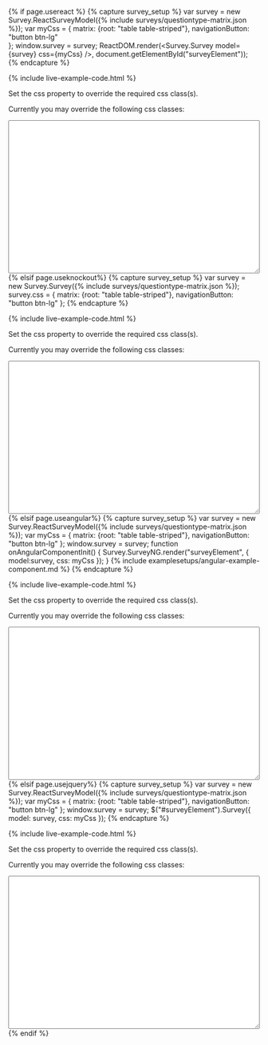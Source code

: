 {% if page.usereact %}
{% capture survey_setup %}
var survey = new Survey.ReactSurveyModel({% include surveys/questiontype-matrix.json %});
var myCss = {
        matrix: {root: "table table-striped"},
        navigationButton: "button btn-lg"   
   };
window.survey = survey;
ReactDOM.render(<Survey.Survey model={survey} css={myCss} />, document.getElementById("surveyElement"));
{% endcapture %}

{% include live-example-code.html %}
<div>
    <p />
    <p>Set the css property to override the required css class(s).</p>
    <p>
    Currently you may override the following css classes:
    </p>
    <textarea id="surveyClasses" style="width:100%" rows="20"></textarea>
</div>
<script type="text/javascript">
    var css =  {
       "root":"",
       "header":"panel-heading",
       "body":"panel-body",
       "footer":"panel-footer",
       "navigationButton":"button btn-lg",
       "navigation":{
          "complete":"",
          "prev":"",
          "next":""
       },
       "progress":"progress center-block",
       "progressBar":"progress-bar",
       "pageTitle":"",
       "row":"",
       "question":{
          "root":"",
          "title":"",
          "comment":"form-control",
          "indent":20
       },
       "error":{
          "root":"alert alert-danger",
          "icon":"glyphicon glyphicon-exclamation-sign",
          "item":""
       },
       "checkbox":{
          "root":"form-inline",
          "item":"checkbox",
          "other":""
       },
       "comment":"form-control",
       "dropdown":"form-control",
       "matrix":{
          "root":"table table-striped"
       },
       "matrixdropdown":{
          "root":"table"
       },
       "matrixdynamic":{
          "root":"table",
          "button":"button"
       },
       "multipletext":{
          "root":"table",
          "itemTitle":"",
          "itemValue":"form-control"
       },
       "radiogroup":{
          "root":"form-inline",
          "item":"radio",
          "other":""
       },
       "rating":{
          "root":"btn-group",
          "item":"btn btn-default"
       },
       "text":"form-control",
       "window":{
          "root":"modal-content",
          "body":"modal-body",
          "header":{
             "root":"modal-header panel-title",
             "title":"pull-left",
             "button":"glyphicon pull-right",
             "buttonExpanded":"glyphicon pull-right glyphicon-chevron-up",
             "buttonCollapsed":"glyphicon pull-right glyphicon-chevron-down"
          }
       }
    };
    document.getElementById('surveyClasses').value = JSON.stringify(css, null, '\t');
</script>
{% elsif page.useknockout%}
{% capture survey_setup %}
var survey = new Survey.Survey({% include surveys/questiontype-matrix.json %});
survey.css = {
        matrix: {root: "table table-striped"},
        navigationButton: "button btn-lg"   
   };
{% endcapture %}

{% include live-example-code.html %}
<div>
    <p />
    <p>Set the css property to override the required css class(s).</p>
    <p>
    Currently you may override the following css classes:
    </p>
    <textarea id="surveyClasses" style="width:100%" rows="20"></textarea>
</div>
<script type="text/javascript">
    document.getElementById('surveyClasses').value = JSON.stringify(survey.css, null, '\t');
</script>
{% elsif page.useangular%}
{% capture survey_setup %}
var survey = new Survey.ReactSurveyModel({% include surveys/questiontype-matrix.json %});
var myCss = {
        matrix: {root: "table table-striped"},
        navigationButton: "button btn-lg"   
   };
window.survey = survey;
function onAngularComponentInit() {
    Survey.SurveyNG.render("surveyElement", {
        model:survey,
        css: myCss
    });
}
{% include examplesetups/angular-example-component.md %}
{% endcapture %}

{% include live-example-code.html %}
<div>
    <p />
    <p>Set the css property to override the required css class(s).</p>
    <p>
    Currently you may override the following css classes:
    </p>
    <textarea id="surveyClasses" style="width:100%" rows="20"></textarea>
</div>
<script type="text/javascript">
    var css =  {
       "root":"",
       "header":"panel-heading",
       "body":"panel-body",
       "footer":"panel-footer",
       "navigationButton":"button btn-lg",
       "navigation":{
          "complete":"",
          "prev":"",
          "next":""
       },
       "progress":"progress center-block",
       "progressBar":"progress-bar",
       "pageTitle":"",
       "row":"",
       "question":{
          "root":"",
          "title":"",
          "comment":"form-control",
          "indent":20
       },
       "error":{
          "root":"alert alert-danger",
          "icon":"glyphicon glyphicon-exclamation-sign",
          "item":""
       },
       "checkbox":{
          "root":"form-inline",
          "item":"checkbox",
          "other":""
       },
       "comment":"form-control",
       "dropdown":"form-control",
       "matrix":{
          "root":"table table-striped"
       },
       "matrixdropdown":{
          "root":"table"
       },
       "matrixdynamic":{
          "root":"table",
          "button":"button"
       },
       "multipletext":{
          "root":"table",
          "itemTitle":"",
          "itemValue":"form-control"
       },
       "radiogroup":{
          "root":"form-inline",
          "item":"radio",
          "other":""
       },
       "rating":{
          "root":"btn-group",
          "item":"btn btn-default"
       },
       "text":"form-control",
       "window":{
          "root":"modal-content",
          "body":"modal-body",
          "header":{
             "root":"modal-header panel-title",
             "title":"pull-left",
             "button":"glyphicon pull-right",
             "buttonExpanded":"glyphicon pull-right glyphicon-chevron-up",
             "buttonCollapsed":"glyphicon pull-right glyphicon-chevron-down"
          }
       }
    };
    document.getElementById('surveyClasses').value = JSON.stringify(css, null, '\t');
</script>
{% elsif page.usejquery%}
{% capture survey_setup %}
var survey = new Survey.ReactSurveyModel({% include surveys/questiontype-matrix.json %});
var myCss = {
        matrix: {root: "table table-striped"},
        navigationButton: "button btn-lg"   
   };
window.survey = survey;
$("#surveyElement").Survey({
    model: survey,
    css: myCss
});
{% endcapture %}

{% include live-example-code.html %}
<div>
    <p />
    <p>Set the css property to override the required css class(s).</p>
    <p>
    Currently you may override the following css classes:
    </p>
    <textarea id="surveyClasses" style="width:100%" rows="20"></textarea>
</div>
<script type="text/javascript">
    var css =  {
       "root":"",
       "header":"panel-heading",
       "body":"panel-body",
       "footer":"panel-footer",
       "navigationButton":"button btn-lg",
       "navigation":{
          "complete":"",
          "prev":"",
          "next":""
       },
       "progress":"progress center-block",
       "progressBar":"progress-bar",
       "pageTitle":"",
       "row":"",
       "question":{
          "root":"",
          "title":"",
          "comment":"form-control",
          "indent":20
       },
       "error":{
          "root":"alert alert-danger",
          "icon":"glyphicon glyphicon-exclamation-sign",
          "item":""
       },
       "checkbox":{
          "root":"form-inline",
          "item":"checkbox",
          "other":""
       },
       "comment":"form-control",
       "dropdown":"form-control",
       "matrix":{
          "root":"table table-striped"
       },
       "matrixdropdown":{
          "root":"table"
       },
       "matrixdynamic":{
          "root":"table",
          "button":"button"
       },
       "multipletext":{
          "root":"table",
          "itemTitle":"",
          "itemValue":"form-control"
       },
       "radiogroup":{
          "root":"form-inline",
          "item":"radio",
          "other":""
       },
       "rating":{
          "root":"btn-group",
          "item":"btn btn-default"
       },
       "text":"form-control",
       "window":{
          "root":"modal-content",
          "body":"modal-body",
          "header":{
             "root":"modal-header panel-title",
             "title":"pull-left",
             "button":"glyphicon pull-right",
             "buttonExpanded":"glyphicon pull-right glyphicon-chevron-up",
             "buttonCollapsed":"glyphicon pull-right glyphicon-chevron-down"
          }
       }
    };
    document.getElementById('surveyClasses').value = JSON.stringify(css, null, '\t');
</script>
{% endif %}